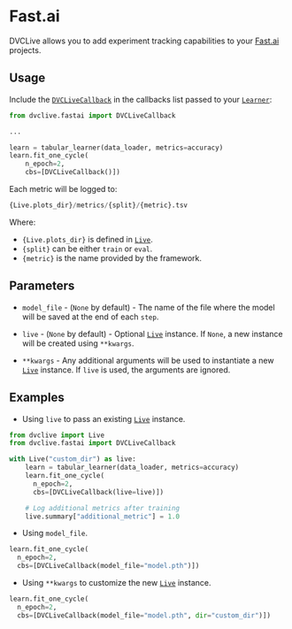 # Fast.ai

DVCLive allows you to add experiment tracking capabilities to your
[Fast.ai](https://docs.fast.ai/) projects.

## Usage

Include the
[`DVCLiveCallback`](https://github.com/iterative/dvclive/blob/main/src/dvclive/fastai.py)
in the callbacks list passed to your
[`Learner`](https://docs.fast.ai/learner.html#Learner):

```python
from dvclive.fastai import DVCLiveCallback

...

learn = tabular_learner(data_loader, metrics=accuracy)
learn.fit_one_cycle(
    n_epoch=2,
    cbs=[DVCLiveCallback()])
```

Each metric will be logged to:

```py
{Live.plots_dir}/metrics/{split}/{metric}.tsv
```

Where:

- `{Live.plots_dir}` is defined in [`Live`].
- `{split}` can be either `train` or `eval`.
- `{metric}` is the name provided by the framework.

## Parameters

- `model_file` - (`None` by default) - The name of the file where the model will
  be saved at the end of each `step`.

- `live` - (`None` by default) - Optional [`Live`] instance. If `None`, a new
  instance will be created using `**kwargs`.

- `**kwargs` - Any additional arguments will be used to instantiate a new
  [`Live`] instance. If `live` is used, the arguments are ignored.

## Examples

- Using `live` to pass an existing [`Live`] instance.

```python
from dvclive import Live
from dvclive.fastai import DVCLiveCallback

with Live("custom_dir") as live:
    learn = tabular_learner(data_loader, metrics=accuracy)
    learn.fit_one_cycle(
      n_epoch=2,
      cbs=[DVCLiveCallback(live=live)])

    # Log additional metrics after training
    live.summary["additional_metric"] = 1.0
```

- Using `model_file`.

```python
learn.fit_one_cycle(
  n_epoch=2,
  cbs=[DVCLiveCallback(model_file="model.pth")])
```

- Using `**kwargs` to customize the new [`Live`] instance.

```python
learn.fit_one_cycle(
  n_epoch=2,
  cbs=[DVCLiveCallback(model_file="model.pth", dir="custom_dir")])
```

[`live`]: /docs/dvclive/api-reference/live
